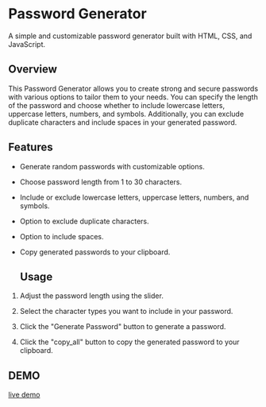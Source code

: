 # Password Generator

A simple and customizable password generator built with HTML, CSS, and JavaScript.

## Overview

This Password Generator allows you to create strong and secure passwords with various options to tailor them to your needs. You can specify the length of the password and choose whether to include lowercase letters, uppercase letters, numbers, and symbols. Additionally, you can exclude duplicate characters and include spaces in your generated password.

## Features

- Generate random passwords with customizable options.
- Choose password length from 1 to 30 characters. 
- Include or exclude lowercase letters, uppercase letters, numbers, and symbols.
- Option to exclude duplicate characters.
- Option to include spaces.
- Copy generated passwords to your clipboard.

  ## Usage


1. Adjust the password length using the slider.
 
2. Select the character types you want to include in your password.
 
3. Click the "Generate Password" button to generate a password.
  
4. Click the "copy_all" button to copy the generated password to your clipboard.

## DEMO

[live demo](https://uharika77.github.io/Password-Generator/)
